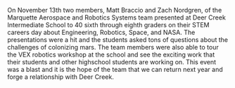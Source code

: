 On November 13th two members, Matt Braccio and Zach Nordgren, of the Marquette Aerospace and Robotics Systems team presented at Deer Creek Intermediate School to 40 sixth through eighth graders on their STEM careers day about Engineering, Robotics, Space, and NASA. 
The presentations were a hit and the students asked tons of questions about the challenges of colonizing mars. The team members were also able to tour the VEX robotics workshop at the school and see the exciting work that their students and other highschool students are working on.
This event was a blast and it is the hope of the team that we can return next year and forge a relationship with Deer Creek.
